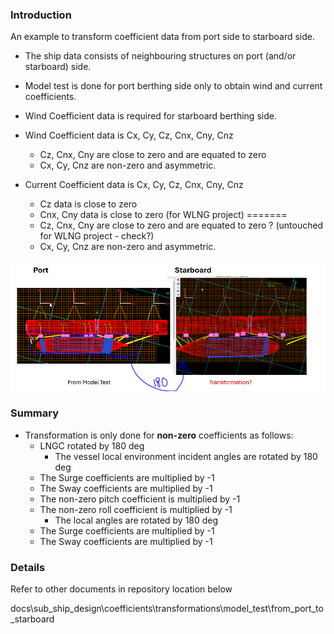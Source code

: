 ### Introduction

An example to transform coefficient data from port side to starboard side.
- The ship data consists of neighbouring structures on port (and/or starboard) side.
- Model test is done for port berthing side only to obtain wind and current coefficients.
- Wind Coefficient data is required for starboard berthing side.
- Wind Coefficient data is Cx, Cy, Cz, Cnx, Cny, Cnz
  - Cz, Cnx, Cny are close to zero and are equated to zero
  - Cx, Cy, Cnz are non-zero and asymmetric.

- Current Coefficient data is Cx, Cy, Cz, Cnx, Cny, Cnz

  - Cz data is close to zero
  - Cnx, Cny data is close to zero (for WLNG project)
=======
  - Cz, Cnx, Cny are close to zero and are equated to zero ? (untouched for WLNG project - check?)
  - Cx, Cy, Cnz are non-zero and asymmetric.

![schematic](image.png)

### Summary

- Transformation is only done for **non-zero** coefficients as follows:
  - LNGC rotated by 180 deg
    - The vessel local environment incident angles are rotated by 180 deg
  - The Surge coefficients are multiplied by -1 
  - The Sway coefficients are multiplied by -1 
  - The non-zero pitch coefficient is multiplied by -1
  - The non-zero roll coefficient is multiplied by -1
    - The local angles are rotated by 180 deg
  - The Surge coefficients are multiplied by -1 
  - The Sway coefficients are multiplied by -1 

### Details

Refer to other documents in repository location below

docs\sub_ship_design\coefficients\transformations\model_test\from_port_to_starboard
